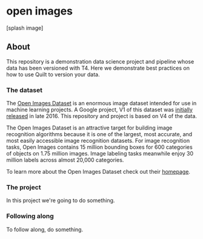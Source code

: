# open images

[splash image]

## About 

This repository is a demonstration data science project and pipeline whose data has been versioned with T4. Here we demonstrate best practices on how to use Quilt to version your data.

### The dataset

The [Open Images Dataset](https://storage.googleapis.com/openimages/web/index.html) is an enormous image dataset intended for use in machine learning projects. A Google project, V1 of this dataset was [initially released](https://ai.googleblog.com/2016/09/introducing-open-images-dataset.html) in late 2016. This repository and project is based on V4 of the data.

The Open Images Dataset is an attractive target for building image recognition algorithms because it is one of the largest, most accurate, and most easily accessible image recognition datasets. For image recognition tasks, Open Images contains 15 million bounding boxes for 600 categories of objects on 1.75 million images. Image labeling tasks meanwhile enjoy 30 million labels across almost 20,000 categories.

To learn more about the Open Images Dataset check out their [homepage](https://storage.googleapis.com/openimages/web/index.html).

### The project

In this project we're going to do something.

### Following along

To follow along, do something.